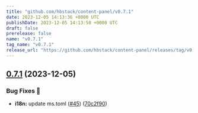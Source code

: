 ```yaml
---
title: "github.com/hbstack/content-panel/v0.7.1"
date: 2023-12-05 14:13:36 +0000 UTC
publishDate: 2023-12-05 14:13:50 +0000 UTC
draft: false
prerelease: false
name: "v0.7.1"
tag_name: "v0.7.1"
release_url: "https://github.com/hbstack/content-panel/releases/tag/v0.7.1"
---
```


## [0.7.1](https://github.com/hbstack/content-panel/compare/v0.7.0...v0.7.1) (2023-12-05)


### Bug Fixes 🐞

* **i18n:** update ms.toml ([#45](https://github.com/hbstack/content-panel/issues/45)) ([70c2f90](https://github.com/hbstack/content-panel/commit/70c2f90b3c1601a4481c00bdd729318acb83a835))
